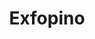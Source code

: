 ---
id: "exfopino"
image: 
  src: "/src/images/exfopino.png"
  alt: "exfopino web"
title: "Exfopino"
location: "Pontevedra, Spain"
year: "2020"
platform: "Wordpress"
show_title: {portfolio: true, card: false}
secondary_link: { text: "", href: ""}
tech: "Elementor"
url: "https://www.exfopino.com/"
description: Discover the wondrs of this sawmill and wood work station in the north of Spain. Explore custom made wood products and the excellence of woodwork
            while navigating through this site. Developed with the latests versions of Wordpress and elementor the website offers a great user experience up the
            most recent web standards. The user demanded to be able to introduce his own content and replace existing features and thus the need of Wordpress. There is custom JS
            and CSS as needed across the site.
---